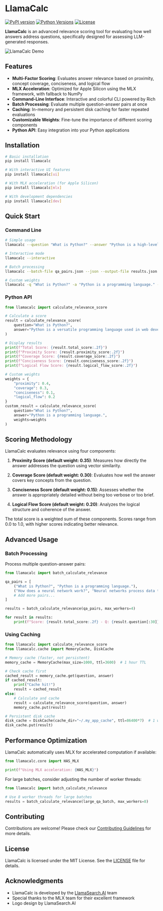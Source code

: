# LlamaCalc

[![PyPI version](https://img.shields.io/pypi/v/llamacalc.svg)](https://pypi.org/project/llamacalc/)
[![Python Versions](https://img.shields.io/pypi/pyversions/llamacalc.svg)](https://pypi.org/project/llamacalc/)
[![License](https://img.shields.io/github/license/llamasearch/llamacalc.svg)](https://github.com/llamasearch/llamacalc/blob/main/LICENSE)

**LlamaCalc** is an advanced relevance scoring tool for evaluating how well answers address questions, specifically designed for assessing LLM-generated responses.

![LlamaCalc Demo](https://github.com/llamasearch/llamacalc/raw/main/docs/images/llamacalc-demo.gif)

## Features

- **Multi-Factor Scoring**: Evaluates answer relevance based on proximity, concept coverage, conciseness, and logical flow
- **MLX Acceleration**: Optimized for Apple Silicon using the MLX framework, with fallback to NumPy
- **Command-Line Interface**: Interactive and colorful CLI powered by Rich
- **Batch Processing**: Evaluate multiple question-answer pairs at once
- **Caching**: In-memory and persistent disk caching for faster repeated evaluations
- **Customizable Weights**: Fine-tune the importance of different scoring components
- **Python API**: Easy integration into your Python applications

## Installation

```bash
# Basic installation
pip install llamacalc

# With interactive UI features
pip install llamacalc[ui]

# With MLX acceleration (for Apple Silicon)
pip install llamacalc[mlx]

# With development dependencies
pip install llamacalc[dev]
```

## Quick Start

### Command Line

```bash
# Simple usage
llamacalc --question "What is Python?" --answer "Python is a high-level programming language known for its readability and versatility."

# Interactive mode
llamacalc --interactive

# Batch processing
llamacalc --batch-file qa_pairs.json --json --output-file results.json

# Custom weights
llamacalc -q "What is Python?" -a "Python is a programming language." --proximity-weight 0.4 --coverage-weight 0.3 --conciseness-weight 0.1 --logical-flow-weight 0.2
```

### Python API

```python
from llamacalc import calculate_relevance_score

# Calculate a score
result = calculate_relevance_score(
    question="What is Python?",
    answer="Python is a versatile programming language used in web development, data science, and AI."
)

# Display results
print(f"Total Score: {result.total_score:.2f}")
print(f"Proximity Score: {result.proximity_score:.2f}")
print(f"Coverage Score: {result.coverage_score:.2f}")
print(f"Conciseness Score: {result.conciseness_score:.2f}")
print(f"Logical Flow Score: {result.logical_flow_score:.2f}")

# Custom weights
weights = {
    "proximity": 0.4,
    "coverage": 0.3,
    "conciseness": 0.1,
    "logical_flow": 0.2
}
custom_result = calculate_relevance_score(
    question="What is Python?",
    answer="Python is a programming language.",
    weights=weights
)
```

## Scoring Methodology

LlamaCalc evaluates relevance using four components:

1. **Proximity Score (default weight: 0.35)**: Measures how directly the answer addresses the question using vector similarity.

2. **Coverage Score (default weight: 0.30)**: Evaluates how well the answer covers key concepts from the question.

3. **Conciseness Score (default weight: 0.15)**: Assesses whether the answer is appropriately detailed without being too verbose or too brief.

4. **Logical Flow Score (default weight: 0.20)**: Analyzes the logical structure and coherence of the answer.

The total score is a weighted sum of these components. Scores range from 0.0 to 1.0, with higher scores indicating better relevance.

## Advanced Usage

### Batch Processing

Process multiple question-answer pairs:

```python
from llamacalc import batch_calculate_relevance

qa_pairs = [
    ("What is Python?", "Python is a programming language."),
    ("How does a neural network work?", "Neural networks process data through layers of interconnected nodes."),
    # Add more pairs...
]

results = batch_calculate_relevance(qa_pairs, max_workers=4)

for result in results:
    print(f"Score: {result.total_score:.2f} - Q: {result.question[:30]}...")
```

### Using Caching

```python
from llamacalc import calculate_relevance_score
from llamacalc.cache import MemoryCache, DiskCache

# Memory cache (faster, not persistent)
memory_cache = MemoryCache(max_size=1000, ttl=3600)  # 1 hour TTL

# Check cache first
cached_result = memory_cache.get(question, answer)
if cached_result:
    print("Cache hit!")
    result = cached_result
else:
    # Calculate and cache
    result = calculate_relevance_score(question, answer)
    memory_cache.put(result)

# Persistent disk cache
disk_cache = DiskCache(cache_dir="~/.my_app_cache", ttl=86400*7)  # 1 week TTL
disk_cache.put(result)
```

## Performance Optimization

LlamaCalc automatically uses MLX for accelerated computation if available:

```python
from llamacalc.core import HAS_MLX

print(f"Using MLX acceleration: {HAS_MLX}")
```

For large batches, consider adjusting the number of worker threads:

```python
from llamacalc import batch_calculate_relevance

# Use 8 worker threads for large batches
results = batch_calculate_relevance(large_qa_batch, max_workers=8)
```

## Contributing

Contributions are welcome! Please check our [Contributing Guidelines](CONTRIBUTING.md) for more details.

## License

LlamaCalc is licensed under the MIT License. See the [LICENSE](LICENSE) file for details.

## Acknowledgments

- LlamaCalc is developed by the [LlamaSearch.AI](https://llamasearch.ai) team
- Special thanks to the MLX team for their excellent framework
- Logo design by LlamaSearch.AI
